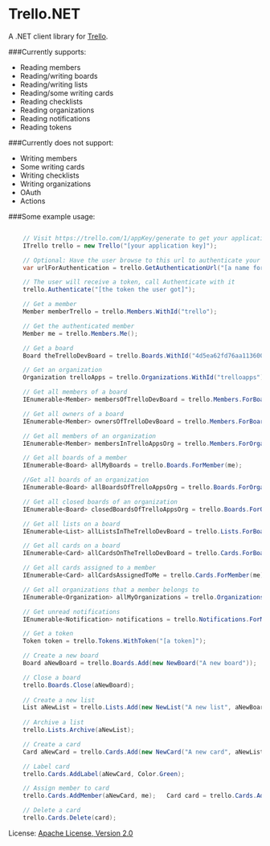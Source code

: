 # Trello.NET
A .NET client library for [Trello](https://trello.com).

###Currently supports:
* Reading members
* Reading/writing boards
* Reading/writing lists
* Reading/some writing cards
* Reading checklists
* Reading organizations
* Reading notifications
* Reading tokens

###Currently does not support:
* Writing members
* Some writing cards
* Writing checklists
* Writing organizations
* OAuth
* Actions		

###Some example usage:

```csharp

	// Visit https://trello.com/1/appKey/generate to get your application key
	ITrello trello = new Trello("[your application key]");

	// Optional: Have the user browse to this url to authenticate your application
	var urlForAuthentication = trello.GetAuthenticationUrl("[a name for your application]", AccessMode.ReadOnly);

	// The user will receive a token, call Authenticate with it
	trello.Authenticate("[the token the user got]");

	// Get a member
	Member memberTrello = trello.Members.WithId("trello");

	// Get the authenticated member
	Member me = trello.Members.Me();

	// Get a board
	Board theTrelloDevBoard = trello.Boards.WithId("4d5ea62fd76aa1136000000c");

	// Get an organization
	Organization trelloApps = trello.Organizations.WithId("trelloapps");

	// Get all members of a board
	IEnumerable<Member> membersOfTrelloDevBoard = trello.Members.ForBoard(theTrelloDevBoard);

	// Get all owners of a board
	IEnumerable<Member> ownersOfTrelloDevBoard = trello.Members.ForBoard(theTrelloDevBoard, MemberFilter.Owners);

	// Get all members of an organization
	IEnumerable<Member> membersInTrelloAppsOrg = trello.Members.ForOrganization(trelloApps);

	// Get all boards of a member
	IEnumerable<Board> allMyBoards = trello.Boards.ForMember(me);

	//Get all boards of an organization
	IEnumerable<Board> allBoardsOfTrelloAppsOrg = trello.Boards.ForOrganization(trelloApps);

	// Get all closed boards of an organization
	IEnumerable<Board> closedBoardsOfTrelloAppsOrg = trello.Boards.ForOrganization(trelloApps, BoardFilter.Closed);

	// Get all lists on a board
	IEnumerable<List> allListsInTheTrelloDevBoard = trello.Lists.ForBoard(theTrelloDevBoard);

	// Get all cards on a board
	IEnumerable<Card> allCardsOnTheTrelloDevBoard = trello.Cards.ForBoard(theTrelloDevBoard);

	// Get all cards assigned to a member
	IEnumerable<Card> allCardsAssignedToMe = trello.Cards.ForMember(me);

	// Get all organizations that a member belongs to
	IEnumerable<Organization> allMyOrganizations = trello.Organizations.ForMember(me);

	// Get unread notifications
	IEnumerable<Notification> notifications = trello.Notifications.ForMe(readFilter: ReadFilter.Unread);

	// Get a token
	Token token = trello.Tokens.WithToken("[a token]");

	// Create a new board
	Board aNewBoard = trello.Boards.Add(new NewBoard("A new board"));

	// Close a board
	trello.Boards.Close(aNewBoard);
	
	// Create a new list
	List aNewList = trello.Lists.Add(new NewList("A new list", aNewBoard));
	
	// Archive a list
	trello.Lists.Archive(aNewList);	

	// Create a card
	Card aNewCard = trello.Cards.Add(new NewCard("A new card", aNewList));

	// Label card
	trello.Cards.AddLabel(aNewCard, Color.Green);

	// Assign member to card
	trello.Cards.AddMember(aNewCard, me);	Card card = trello.Cards.Add(new NewCard("A new card", aNewList));

	// Delete a card
	trello.Cards.Delete(card);

```
	
License: [Apache License, Version 2.0](http://www.apache.org/licenses/LICENSE-2.0.html)	